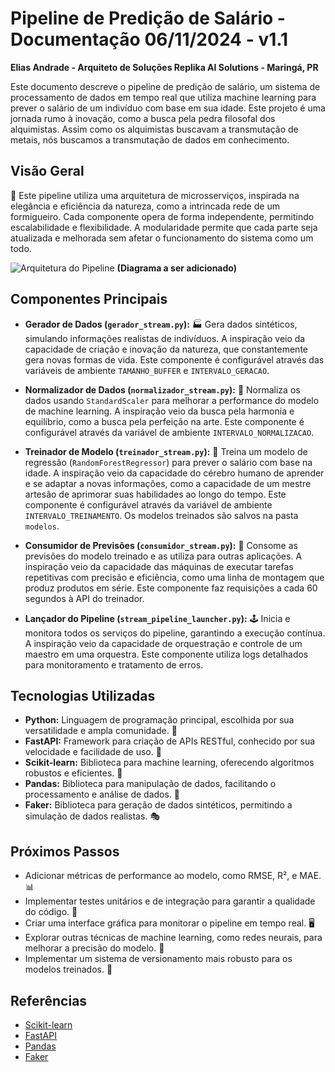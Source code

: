 # Pipeline de Predição de Salário - Documentação 06/11/2024 - v1.1

**Elias Andrade - Arquiteto de Soluções Replika AI Solutions - Maringá, PR**

Este documento descreve o pipeline de predição de salário, um sistema de processamento de dados em tempo real que utiliza machine learning para prever o salário de um indivíduo com base em sua idade.  Este projeto é uma jornada rumo à inovação, como a busca pela pedra filosofal dos alquimistas.  Assim como os alquimistas buscavam a transmutação de metais, nós buscamos a transmutação de dados em conhecimento.

## Visão Geral 

🚀 Este pipeline utiliza uma arquitetura de microsserviços, inspirada na elegância e eficiência da natureza, como a intrincada rede de um formigueiro.  Cada componente opera de forma independente, permitindo escalabilidade e flexibilidade.  A modularidade permite que cada parte seja atualizada e melhorada sem afetar o funcionamento do sistema como um todo.

![Arquitetura do Pipeline](arquitetura.png)  **(Diagrama a ser adicionado)**

## Componentes Principais

* **Gerador de Dados (`gerador_stream.py`):** 🏭 Gera dados sintéticos, simulando informações realistas de indivíduos.  A inspiração veio da capacidade de criação e inovação da natureza, que constantemente gera novas formas de vida.  Este componente é configurável através das variáveis de ambiente `TAMANHO_BUFFER` e `INTERVALO_GERACAO`.

* **Normalizador de Dados (`normalizador_stream.py`):** 🔄 Normaliza os dados usando `StandardScaler` para melhorar a performance do modelo de machine learning.  A inspiração veio da busca pela harmonia e equilíbrio, como a busca pela perfeição na arte.  Este componente é configurável através da variável de ambiente `INTERVALO_NORMALIZACAO`.

* **Treinador de Modelo (`treinador_stream.py`):** 🧠 Treina um modelo de regressão (`RandomForestRegressor`) para prever o salário com base na idade.  A inspiração veio da capacidade do cérebro humano de aprender e se adaptar a novas informações, como a capacidade de um mestre artesão de aprimorar suas habilidades ao longo do tempo.  Este componente é configurável através da variável de ambiente `INTERVALO_TREINAMENTO`.  Os modelos treinados são salvos na pasta `modelos`.

* **Consumidor de Previsões (`consumidor_stream.py`):** 🤖 Consome as previsões do modelo treinado e as utiliza para outras aplicações.  A inspiração veio da capacidade das máquinas de executar tarefas repetitivas com precisão e eficiência, como uma linha de montagem que produz produtos em série.  Este componente faz requisições a cada 60 segundos à API do treinador.

* **Lançador do Pipeline (`stream_pipeline_launcher.py`):** 🕹️ Inicia e monitora todos os serviços do pipeline, garantindo a execução contínua.  A inspiração veio da capacidade de orquestração e controle de um maestro em uma orquestra.  Este componente utiliza logs detalhados para monitoramento e tratamento de erros.


## Tecnologias Utilizadas

* **Python:** Linguagem de programação principal, escolhida por sua versatilidade e ampla comunidade.  🐍
* **FastAPI:** Framework para criação de APIs RESTful, conhecido por sua velocidade e facilidade de uso. 🚀
* **Scikit-learn:** Biblioteca para machine learning, oferecendo algoritmos robustos e eficientes. 🤖
* **Pandas:** Biblioteca para manipulação de dados, facilitando o processamento e análise de dados. 🐼
* **Faker:** Biblioteca para geração de dados sintéticos, permitindo a simulação de dados realistas. 🎭


## Próximos Passos

* Adicionar métricas de performance ao modelo, como RMSE, R², e MAE. 📊
* Implementar testes unitários e de integração para garantir a qualidade do código. 🧪
* Criar uma interface gráfica para monitorar o pipeline em tempo real. 🖥️
* Explorar outras técnicas de machine learning, como redes neurais, para melhorar a precisão do modelo. 🧠
* Implementar um sistema de versionamento mais robusto para os modelos treinados. 💾


## Referências

* [Scikit-learn](https://scikit-learn.org/stable/)
* [FastAPI](https://fastapi.tiangolo.com/)
* [Pandas](https://pandas.pydata.org/)
* [Faker](https://faker.readthedocs.io/en/master/)
